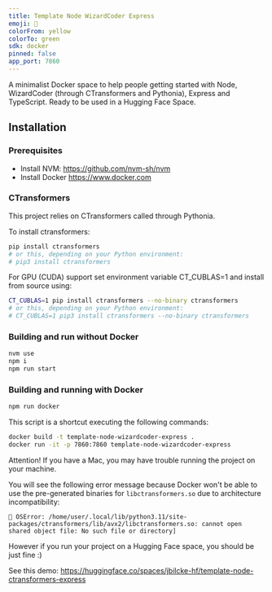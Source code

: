 ```yaml
---
title: Template Node WizardCoder Express
emoji: 🧙
colorFrom: yellow
colorTo: green
sdk: docker
pinned: false
app_port: 7860
---
```


A minimalist Docker space to help people getting started with Node, WizardCoder (through CTransformers and Pythonia), Express and TypeScript.
Ready to be used in a Hugging Face Space.

## Installation

### Prerequisites

- Install NVM: https://github.com/nvm-sh/nvm
- Install Docker https://www.docker.com

### CTransformers

This project relies on CTransformers called through Pythonia.

To install ctransformers:

```bash
pip install ctransformers
# or this, depending on your Python environment:
# pip3 install ctransformers
```

For GPU (CUDA) support set environment variable CT_CUBLAS=1 and install from source using:

```bash
CT_CUBLAS=1 pip install ctransformers --no-binary ctransformers
# or this, depending on your Python environment:
# CT_CUBLAS=1 pip3 install ctransformers --no-binary ctransformers
```

### Building and run without Docker

```bash
nvm use
npm i
npm run start
```

### Building and running with Docker

```bash
npm run docker
```

This script is a shortcut executing the following commands:

```bash
docker build -t template-node-wizardcoder-express .
docker run -it -p 7860:7860 template-node-wizardcoder-express
```

Attention! If you have a Mac, you may have trouble running the project on your machine.

You will see the following error message because Docker won't be able to use the pre-generated binaries for `libctransformers.so` due to architecture incompatibility:

```
🌉 OSError: /home/user/.local/lib/python3.11/site-packages/ctransformers/lib/avx2/libctransformers.so: cannot open shared object file: No such file or directory]
```

However if you run your project on a Hugging Face space, you should be just fine :)

See this demo: https://huggingface.co/spaces/jbilcke-hf/template-node-ctransformers-express
